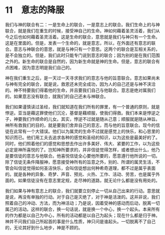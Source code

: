 # 11　意志的降服


我们与神的联合有二：一是生命上的联合，一是意志上的联合。我们生命上的与神联合，就是我们在重生的时候，接受神自己的生命。神如何藉着圣灵活着，我们从今之后也如何藉着圣灵活着。这是生命的联合，意思就是我们与神只有一个生命。这是在里面的。但是，发表一个生命的，就是意志，所以，在外面还有意志的联合。意志与神联合的意思，就是与神只有一个意思。这两个的联合是互相关系的，是不会独立的。但是，我们此时只能专门说到意志的联合；因为别的是在我们范围之外的。新生命的联合是自然的，因为新生命就是神的生命。但是，意志的联合有点困难，因为意志明是我们自己的。

神在我们重生之后，是一天过一天寻求我们的意志与他的旨意联合。意志如果尚未与神有完全的联合，就是说，救恩还未完全成功，因为人的自己还是与神不浃洽的。神不特要我们得着他的生命，并且要我们自己与他联合。意志是绝对属我们的。如果意志没有联合，就我们的自己还未与神联合。

我们如果谨慎读过圣经，我们就知道在我们所有的罪里，有一个普通的原则，就是悖逆。亚当是藉这罪使他们沉沦，基督是藉顺服，使我们得救。我们本来是悖逆之子，神要我们作顺命的儿女。其实，悖逆不过就是随从己意；顺服就是随从神旨。神所有救我们的目的，就是要我们舍弃自己的意志，而与他的旨意联合。现今的信徒在此常有一个大错误。他们以为属灵的生命不过就是感觉上的快乐，和心思里的知识而已。他们用工夫去追求各种的感觉和圣经的知识，以为这些是最美好的了。同时，他们照着他们的感觉和思想去作出许多美好、伟大、紧要的工作，以为这些必定是神所喜悦的了。岂知神所要求的，并非信徒觉得怎样，或者想出什么，他乃是要信徒的意志与他联合。他喜悦信徒全心要他所要的，愿意遵行他所说的一切。除了信徒无条件降服神，愿意接受神所有的旨意之外，别的、所谓的属灵生活，不管会叫信徒觉得如何圣洁快乐，会叫信徒想出何种希奇道理，都不过是属乎表面的。就是各种的异象、奇梦、声音、预兆、火热、工作、活动、劳苦，也是属乎外面的。如果信徒没有在意志里定规，走尽神的道路，就无论什么都是没有用处的。

我们如果与神有意志上的联合，我们就要立刻停止一切从自己出来的行动。意思就是说，再没有单独的行动。对于自己是灭绝了，对于神是活泼的。这并非说，我们照着自己的冲动、方法，而为神活动；乃是说，因着受神的感动而后动，脱离一切属己的活动。这样的联合，换一句话说，就是换一个中心，换一个起头。本来所有的作为都是以自己为中心，所有的活动都是以自己为起头；现在什么都是归于神。神并不问我们自己所起首的事是什么性质，神只问是谁起头。一切脱离不了自己的，无论其好到什么地步，神是不顾的。


